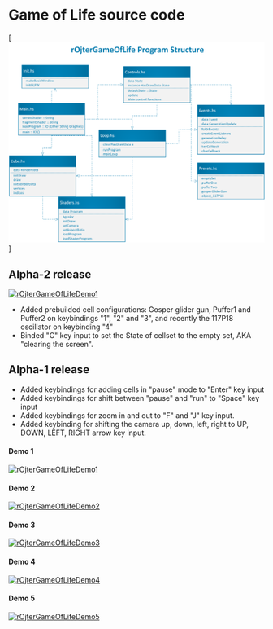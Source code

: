 # Game of Life source code

[![UML](https://raw.githubusercontent.com/rojter-tech/game-of-life/master/UML/rOjterGameOfLife-UML.png)]

## Alpha-2 release
[![rOjterGameOfLifeDemo1](https://www.youtube.com/upload_thumbnail?v=Y_90kVgTPWI&t=hqdefault&ts=1538684672363)](https://youtu.be/Y_90kVgTPWI)
- Added prebuilded cell configurations: Gosper glider gun, Puffer1 and Puffer2 on keybindings "1", "2" and "3", and recently the 117P18 oscillator on keybinding "4"
- Binded "C" key input to set the State of cellset to the empty set, AKA "clearing the screen".
## Alpha-1 release
- Added keybindings for adding cells in "pause" mode to "Enter" key input
- Added keybindings for shift between "pause" and "run" to "Space" key input
- Added keybindings for zoom in and out to "F" and "J" key input.
- Added keybinding for shifting the camera up, down, left, right to UP, DOWN, LEFT, RIGHT arrow key input.

#### Demo 1

[![rOjterGameOfLifeDemo1](https://i9.ytimg.com/vi/c5CS0jD5A2M/mqdefault.jpg?sqp=CJyA1N0F&rs=AOn4CLDhFooPa1DjrQnj1nL0tOBfuq6oCw&time=1538588860901)](https://youtu.be/c5CS0jD5A2M)

#### Demo 2

[![rOjterGameOfLifeDemo2](https://i9.ytimg.com/vi/nVbMXgBdVw4/mqdefault.jpg?sqp=CJyA1N0F&rs=AOn4CLDVuVkiikETrfYs1VUqH6kpiNILbA&time=1538588846600)](https://youtu.be/nVbMXgBdVw4)

#### Demo 3

[![rOjterGameOfLifeDemo3](https://i9.ytimg.com/vi/FL8U3_C2_9c/mqdefault.jpg?sqp=CJyA1N0F&rs=AOn4CLCnTRIlReIpzJ3IPEDqPSu853eofA&time=1538588879774)](https://youtu.be/FL8U3_C2_9c)

#### Demo 4

[![rOjterGameOfLifeDemo4](https://i9.ytimg.com/vi/9zjFM-Voas8/mqdefault.jpg?sqp=CJyA1N0F&rs=AOn4CLB3k7bmZAsPYc1Lh5OMIdS6y-4N_Q&time=1538588889641)](https://youtu.be/9zjFM-Voas8)

#### Demo 5

[![rOjterGameOfLifeDemo5](https://i9.ytimg.com/vi/zxQAyyhqEA0/mqdefault.jpg?sqp=CKjg1N0F&rs=AOn4CLCwhnciXNtfyCh1ZO7O8valK4o1Uw&time=1538601201924)](https://youtu.be/zxQAyyhqEA0)

